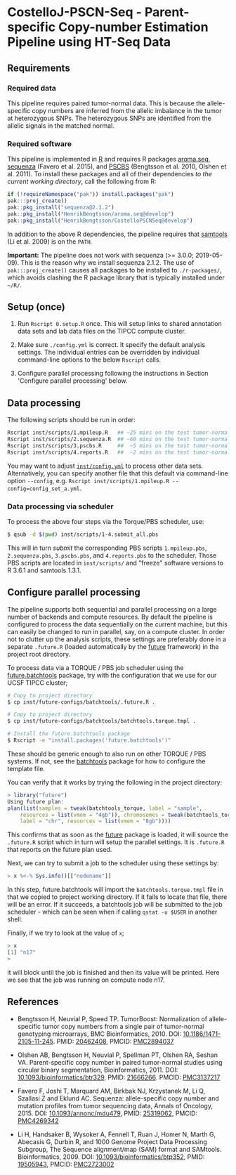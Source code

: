 # CostelloJ-PSCN-Seq - Parent-specific Copy-number Estimation Pipeline using HT-Seq Data


## Requirements

### Required data

This pipeline requires paired tumor-normal data.  This is because the allele-specific copy numbers are inferred from the allelic imbalance in the tumor at heterozygous SNPs.  The heterozygous SNPs are identified from the allelic signals in the matched normal.


### Required software

This pipeline is implemented in [R] and requires R packages [aroma.seq], [sequenza] (Favero et al. 2015), and [PSCBS] (Bengtsson et al. 2010, Olshen et al. 2011).  To install these packages and all of their dependencies _to the current working directory_, call the following from R:

```r
if (!requireNamespace("pak")) install.packages("pak")
pak:::proj_create()
pak::pkg_install("sequenza@2.1.2")
pak::pkg_install("HenrikBengtsson/aroma.seq@develop")
pak::pkg_install("HenrikBengtsson/CostelloPSCNSeq@develop")
```

In addition to the above R dependencies, the pipeline requires that [samtools] (Li et al. 2009) is on the `PATH`.

**Important:** The pipeline does not work with sequenza (>= 3.0.0; 2019-05-09). This is the reason why we install sequenza 2.1.2. The use of `pak:::proj_create()` causes all packages to be installed to `./r-packages/`, which avoids clashing the R package library that is typically installed under `~/R/`.


## Setup (once)

1. Run `Rscript 0.setup.R` once. This will setup links to shared annotation data sets and lab data files on the TIPCC compute cluster.

2. Make sure `./config.yml` is correct.  It specify the default analysis settings.  The individual entries can be overridden by individual command-line options to the below `Rscript` calls.

3. Configure parallel processing following the instructions in Section 'Configure parallel processing' below.


## Data processing

The following scripts should be run in order:

```sh
Rscript inst/scripts/1.mpileup.R   ## ~25 mins on the test tumor-normal pair
Rscript inst/scripts/2.sequenza.R  ## ~60 mins on the test tumor-normal pair
Rscript inst/scripts/3.pscbs.R     ##  ~5 mins on the test tumor-normal pair
Rscript inst/scripts/4.reports.R   ##  ~2 mins on the test tumor-normal pair
```

You may want to adjust [`inst/config.yml`](https://github.com/HenrikBengtsson/Costello-PSCN-Seq/blob/master/inst/config.yml) to process other data sets. Alternatively, you can specify another file that this default via command-line option `--config`, e.g. `Rscript inst/scripts/1.mpileup.R --config=config_set_a.yml`.


### Data processing via scheduler

To process the above four steps via the Torque/PBS scheduler, use:

```sh
$ qsub -d $(pwd) inst/scripts/1-4.submit_all.pbs
```

This will in turn _submit_ the corresponding PBS scripts `1.mpileup.pbs`, `2.sequenza.pbs`, `3.pscbs.pbs`, and `4.reports.pbs` to the scheduler.  Those PBS scripts are located in `inst/scripts/` and "freeze" software versions to R 3.6.1 and samtools 1.3.1.



## Configure parallel processing

The pipeline supports both sequential and parallel processing on a large number of backends and compute resources.  By default the pipeline is configured to process the data sequentially on the current machine, but this can easily be changed to run in parallel, say, on a compute cluster.  In order not to clutter up the analysis scripts, these settings are preferably done in a separate `.future.R` (loaded automatically by the [future] framework) in the project root directory.

To process data via a TORQUE / PBS job scheduler using the [future.batchtools] package, try with the configuration that we use for our UCSF TIPCC cluster;

```sh
# Copy to project directory
$ cp inst/future-configs/batchtools/.future.R .

# Copy to project directory
$ cp inst/future-configs/batchtools/batchtools.torque.tmpl .

# Install the future.batchtools package
$ Rscript -e "install.packages('future.batchtools')"
```

These should be generic enough to also run on other TORQUE / PBS systems.  If not, see the [batchtools] package for how to configure the template file.

You can verify that it works by trying the following in the project directory:

```r
> library("future")
Using future plan:
plan(list(samples = tweak(batchtools_torque, label = "sample", 
    resources = list(vmem = "4gb")), chromosomes = tweak(batchtools_torque, 
    label = "chr", resources = list(vmem = "8gb"))))
```

This confirms that as soon as the [future] package is loaded, it will source the `.future.R` script which in turn will setup the parallel settings.  It is `.future.R` that reports on the future plan used.

Next, we can try to submit a job to the scheduler using these settings by:

```r
> x %<-% Sys.info()[["nodename"]]
```

In this step, future.batchtools will import the `batchtools.torque.tmpl` file in that we copied to project working directory.  If it fails to locate that file, there will be an error.  If it succeeds, a batchtools job will be submitted to the job scheduler - which can be seen when if calling `qstat -u $USER` in another shell.

Finally, if we try to look at the value of `x`;

```r
> x
[1] "n17"
> 
```

it will block until the job is finished and then its value will be printed. Here we see that the job was running on compute node n17.



## References

* Bengtsson H, Neuvial P, Speed TP. TumorBoost: Normalization of allele-specific tumor copy numbers from a single pair of tumor-normal genotyping microarrays, BMC Bioinformatics, 2010. DOI: [10.1186/1471-2105-11-245](https://doi.org/10.1186%2F1471-2105-11-245). PMID: [20462408](https://eutils.ncbi.nlm.nih.gov/entrez/eutils/elink.fcgi?dbfrom=pubmed&cmd=prlinks&retmode=ref&id=20462408), PMCID: [PMC2894037](https://www.ncbi.nlm.nih.gov/pmc/articles/PMC2894037/)

* Olshen AB, Bengtsson H, Neuvial P, Spellman PT, Olshen RA, Seshan VA. Parent-specific copy number in paired tumor-normal studies using circular binary segmentation, Bioinformatics, 2011. DOI: [10.1093/bioinformatics/btr329](https://doi.org/10.1093%2Fbioinformatics%2Fbtr329). PMID: [21666266](https://eutils.ncbi.nlm.nih.gov/entrez/eutils/elink.fcgi?dbfrom=pubmed&cmd=prlinks&retmode=ref&id=21666266). PMCID: [PMC3137217](https://www.ncbi.nlm.nih.gov/pmc/articles/PMC3137217/)

* Favero F, Joshi T, Marquard AM, Birkbak NJ, Krzystanek M, Li Q, Szallasi Z and Eklund AC. Sequenza: allele-specific copy number and mutation profiles from tumor sequencing data, Annals of Oncology, 2015. DOI: [10.1093/annonc/mdu479](https://dx.doi.org/10.1093%2Fannonc%2Fmdu479), PMID: [25319062](https://www.ncbi.nlm.nih.gov/pubmed/25319062), PMCID: [PMC4269342](https://www.ncbi.nlm.nih.gov/pmc/articles/PMC4269342/)

* Li H, Handsaker B, Wysoker A, Fennell T, Ruan J, Homer N, Marth G, Abecasis G, Durbin R, and 1000 Genome Project Data Processing Subgroup, The Sequence alignment/map (SAM) format and SAMtools. Bioinformatics, 2009. DOI: [10.1093/bioinformatics/btp352](https://dx.doi.org/10.1093%2Fbioinformatics%2Fbtp352), PMID: [19505943](https://www.ncbi.nlm.nih.gov/pubmed/19505943), PMCID: [PMC2723002](https://www.ncbi.nlm.nih.gov/pmc/articles/PMC2723002/)

[R]: https://www.r-project.org/
[samtools]: https://www.htslib.org/
[aroma.seq]: https://github.com/HenrikBengtsson/aroma.seq/
[sequenza]: https://cran.r-project.org/package=sequenza
[batchtools]: https://cran.r-project.org/package=batchtools
[future]: https://cran.r-project.org/package=future
[PSCBS]: https://cran.r-project.org/package=PSCBS
[future.batchtools]: https://cran.r-project.org/package=future.batchtools
[TIPCC]: https://ucsf-ti.github.io/tipcc-web/
